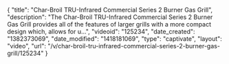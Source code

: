 {
    "title": "Char-Broil TRU-Infrared Commercial Series 2 Burner Gas Grill",
    "description": "The Char-Broil TRU-Infrared Commercial Series 2 Burner Gas Grill provides all of the features of larger grills with a more compact design which, allows for u...",
    "videoid": "125234",
    "date_created": "1382373069",
    "date_modified": "1418181069",
    "type": "captivate",
    "layout": "video",
    "url": "\/v\/char-broil-tru-infrared-commercial-series-2-burner-gas-grill\/125234"
}